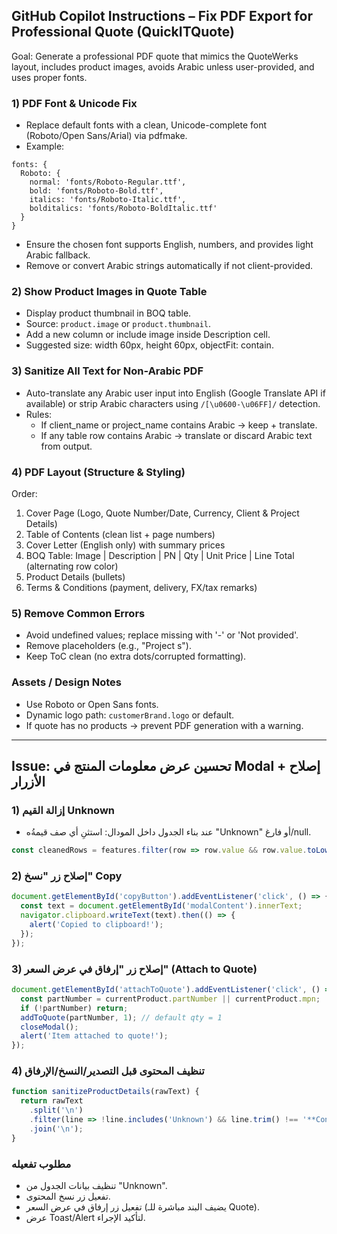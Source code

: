 ## GitHub Copilot Instructions – Fix PDF Export for Professional Quote (QuickITQuote)

Goal: Generate a professional PDF quote that mimics the QuoteWerks layout, includes product images, avoids Arabic unless user-provided, and uses proper fonts.

### 1) PDF Font & Unicode Fix
- Replace default fonts with a clean, Unicode-complete font (Roboto/Open Sans/Arial) via pdfmake.
- Example:

```
fonts: {
  Roboto: {
    normal: 'fonts/Roboto-Regular.ttf',
    bold: 'fonts/Roboto-Bold.ttf',
    italics: 'fonts/Roboto-Italic.ttf',
    bolditalics: 'fonts/Roboto-BoldItalic.ttf'
  }
}
```

- Ensure the chosen font supports English, numbers, and provides light Arabic fallback.
- Remove or convert Arabic strings automatically if not client-provided.

### 2) Show Product Images in Quote Table
- Display product thumbnail in BOQ table.
- Source: `product.image` or `product.thumbnail`.
- Add a new column or include image inside Description cell.
- Suggested size: width 60px, height 60px, objectFit: contain.

### 3) Sanitize All Text for Non-Arabic PDF
- Auto-translate any Arabic user input into English (Google Translate API if available) or strip Arabic characters using `/[\u0600-\u06FF]/` detection.
- Rules:
  - If client_name or project_name contains Arabic → keep + translate.
  - If any table row contains Arabic → translate or discard Arabic text from output.

### 4) PDF Layout (Structure & Styling)
Order:
1. Cover Page (Logo, Quote Number/Date, Currency, Client & Project Details)
2. Table of Contents (clean list + page numbers)
3. Cover Letter (English only) with summary prices
4. BOQ Table: Image | Description | PN | Qty | Unit Price | Line Total (alternating row color)
5. Product Details (bullets)
6. Terms & Conditions (payment, delivery, FX/tax remarks)

### 5) Remove Common Errors
- Avoid undefined values; replace missing with '-' or 'Not provided'.
- Remove placeholders (e.g., "Project s").
- Keep ToC clean (no extra dots/corrupted formatting).

### Assets / Design Notes
- Use Roboto or Open Sans fonts.
- Dynamic logo path: `customerBrand.logo` or default.
- If quote has no products → prevent PDF generation with a warning.

---

## Issue: تحسين عرض معلومات المنتج في Modal + إصلاح الأزرار

### 1) إزالة القيم Unknown
- عند بناء الجدول داخل المودال: استثنِ أي صف قيمةُه "Unknown" أو فارغ/null.
```js
const cleanedRows = features.filter(row => row.value && row.value.toLowerCase() !== 'unknown');
```

### 2) إصلاح زر "نسخ" Copy
```js
document.getElementById('copyButton').addEventListener('click', () => {
  const text = document.getElementById('modalContent').innerText;
  navigator.clipboard.writeText(text).then(() => {
    alert('Copied to clipboard!');
  });
});
```

### 3) إصلاح زر "إرفاق في عرض السعر" (Attach to Quote)
```js
document.getElementById('attachToQuote').addEventListener('click', () => {
  const partNumber = currentProduct.partNumber || currentProduct.mpn;
  if (!partNumber) return;
  addToQuote(partNumber, 1); // default qty = 1
  closeModal();
  alert('Item attached to quote!');
});
```

### 4) تنظيف المحتوى قبل التصدير/النسخ/الإرفاق
```js
function sanitizeProductDetails(rawText) {
  return rawText
    .split('\n')
    .filter(line => !line.includes('Unknown') && line.trim() !== '**Cons:**' && line.trim() !== '')
    .join('\n');
}
```

### مطلوب تفعيله
- تنظيف بيانات الجدول من "Unknown".
- تفعيل زر نسخ المحتوى.
- تفعيل زر إرفاق في عرض السعر (يضيف البند مباشرة للـ Quote).
- عرض Toast/Alert لتأكيد الإجراء.
